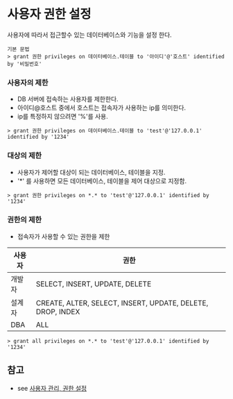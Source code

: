 # 사용자 권한 설정
사용자에 따라서 접근할수 있는 데이터베이스와 기능을 설정 한다.

```
기본 문법
> grant 권한 privileges on 데이터베이스.테이블 to '아이디'@'호스트' identified by '비밀번호'
```

### 사용자의 제한
- DB 서버에 접속하는 사용자를 제한한다.
- 아이디@호스트 중에서 호스트는 접속자가 사용하는 ip를 의미한다. 
- ip를 특정하지 않으려면 '%'를 사용.

```
> grant 권한 privileges on 데이터베이스.테이블 to 'test'@'127.0.0.1' identified by '1234'
```

### 대상의 제한
- 사용자가 제어할 대상이 되는 데이터베이스, 테이블을 지정.
- '*' 를 사용하면 모든 데이터베이스, 테이블을 제어 대상으로 지정함.

```
> grant 권한 privileges on *.* to 'test'@'127.0.0.1' identified by '1234'
```

### 권한의 제한
- 접속자가 사용할 수 있는 권한을 제한

사용자|권한
---|---
개발자|SELECT, INSERT, UPDATE, DELETE
설계자|CREATE, ALTER, SELECT, INSERT, UPDATE, DELETE, DROP, INDEX
DBA|ALL

```
> grant all privileges on *.* to 'test'@'127.0.0.1' identified by '1234'
```

## 참고
- see [사용자 관리, 권한 설정](https://wayhome25.github.io/mysql/2017/03/23/mysql-11-user-setting/)